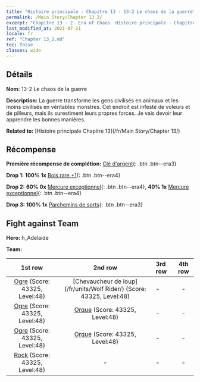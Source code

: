 ```yaml
---
title: "Histoire principale - Chapitre 13 - 13-2 Le chaos de la guerre"
permalink: /Main Story/Chapter 13_2/
excerpt: "Chapitre 13 - 2. Era of Chaos  Histoire principale - Chapitre 13_2. 13-2 Le chaos de la guerre"
last_modified_at: 2021-07-21
locale: fr
ref: "Chapter 13_2.md"
toc: false
classes: wide
---
```


## Détails

 **Nom:** 13-2 Le chaos de la guerre

 **Description:** La guerre transforme les gens civilisés en animaux et les moins civilisés en véritables monstres. Cet endroit est infesté de voleurs et de pilleurs, mais ils surestiment leurs propres forces. Je vais devoir leur apprendre les bonnes manières.

 **Related to:** [Histoire principale Chapitre 13](/fr/Main Story/Chapter 13/)

## Récompense

 **Première récompense de complétion:** [Clé d'argent](/ItemsFR/con_693/){: .btn .btn--era3}

 **Drop 1:** **100% 1x** [Bois rare +1](/ItemsFR/mat_41/){: .btn .btn--era4}

 **Drop 2:** **60% 0x** [Mercure exceptionnel](/ItemsFR/mat_35/){: .btn .btn--era4}, **40% 1x** [Mercure exceptionnel](/ItemsFR/mat_35/){: .btn .btn--era4}

 **Drop 3:** **100% 1x** [Parchemins de sorts](/ItemsFR/con_694/){: .btn .btn--era3}


## Fight against Team
 **Hero:** h_Adelaide

 **Team:**


  | 1st row | 2nd row | 3rd row | 4th row |
  |:----:|:----:|:----|:----:|
  | [Ogre](/fr/units/Ogre/) (Score: 43325, Level:48)  | [Chevaucheur de loup](/fr/units/Wolf Rider/) (Score: 43325, Level:48)  | - | - |
  | [Ogre](/fr/units/Ogre/) (Score: 43325, Level:48)  | [Orque](/fr/units/Orc/) (Score: 43325, Level:48)  | - | - |
  | [Ogre](/fr/units/Ogre/) (Score: 43325, Level:48)  | [Orque](/fr/units/Orc/) (Score: 43325, Level:48)  | - | - |
  | [Rock](/fr/units/Roc/) (Score: 43325, Level:48)  | - | - | - |


